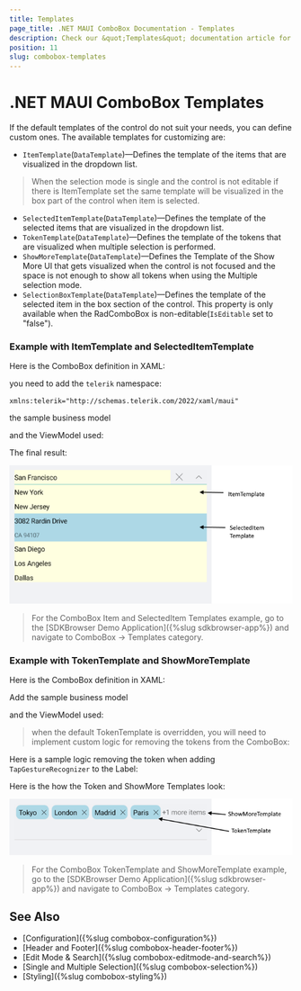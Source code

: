 ```yaml
---
title: Templates
page_title: .NET MAUI ComboBox Documentation - Templates
description: Check our &quot;Templates&quot; documentation article for Telerik ComboBox for .NET MAUI control.
position: 11
slug: combobox-templates
---
```


# .NET MAUI ComboBox Templates

If the default templates of the control do not suit your needs, you can define custom ones. The available templates for customizing are:

* `ItemTemplate`(`DataTemplate`)&mdash;Defines the template of the items that are visualized in the dropdown list.

> When the selection mode is single and the control is not editable if there is ItemTemplate set the same template will be visualized in the box part of the control when item is selected.

* `SelectedItemTemplate`(`DataTemplate`)&mdash;Defines the template of the selected items that are visualized in the dropdown list.
* `TokenTemplate`(`DataTemplate`)&mdash;Defines the template of the tokens that are visualized when multiple selection is performed.
* `ShowMoreTemplate`(`DataTemplate`)&mdash;Defines the Template of the Show More UI that gets visualized when the control is not focused and the space is not enough to show all tokens when using the Multiple selection mode.
* `SelectionBoxTemplate`(`DataTemplate`)&mdash;Defines the template of the selected item in the box section of the control. This property is only available when the RadComboBox is non-editable(`IsEditable` set to "false").

### Example with ItemTemplate and SelectedItemTemplate

Here is the ComboBox definition in XAML:

<snippet id='combobox-item-selecteditem-templates'/>

you need to add the `telerik` namespace:

```XAML
xmlns:telerik="http://schemas.telerik.com/2022/xaml/maui"
```

the sample business model

<snippet id='combobox-city-businessmodel'/>

and the ViewModel used:

<snippet id='combobox-cities-viewmodel'/>

The final result: 

![ComboBox Item and SelectedItem Templates](images/combobox-item-selecteditem-templates.png)

> For the ComboBox Item and SelectedItem Templates example, go to the [SDKBrowser Demo Application]({%slug sdkbrowser-app%}) and navigate to ComboBox -> Templates category.

### Example with TokenTemplate and ShowMoreTemplate

Here is the ComboBox definition in XAML:

<snippet id='combobox-tokentemplate'/>

Add the sample business model

<snippet id='combobox-city-businessmodel'/>

and the ViewModel used:

<snippet id='combobox-cities-viewmodel'/>

> when the default TokenTemplate is overridden, you will need to implement custom logic for removing the tokens from the ComboBox:

Here is a sample logic removing the token when adding `TapGestureRecognizer` to the Label:

<snippet id='remove-the-selecteditem'/>

Here is the how the Token and ShowMore Templates look:

![ComboBox Token and Show More Templates](images/combobox-token-showmore-templates.png)

> For the ComboBox TokenTemplate and ShowMoreTemplate example, go to the [SDKBrowser Demo Application]({%slug sdkbrowser-app%}) and navigate to ComboBox -> Templates category.

## See Also

- [Configuration]({%slug combobox-configuration%})
- [Header and Footer]({%slug combobox-header-footer%})
- [Edit Mode & Search]({%slug combobox-editmode-and-search%}) 
- [Single and Multiple Selection]({%slug combobox-selection%})
- [Styling]({%slug combobox-styling%})
